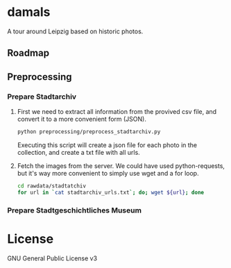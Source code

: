 # damals

A tour around
 Leipzig based on historic photos.

## Roadmap

## Preprocessing

### Prepare Stadtarchiv

1. First we need to extract all information from the provived csv file, 
   and convert it to a more convenient form (JSON).
   
   ```zsh
   python preprocessing/preprocess_stadtarchiv.py 
   ```
   
   Executing this script will create a json file for each photo in the collection,
   and create a txt file with all urls.

2. Fetch the images from the server. We could have used python-requests, 
   but it's way more convenient to simply use wget and a for loop.
   
   ```zsh
   cd rawdata/stadtatchiv
   for url in `cat stadtarchiv_urls.txt`; do; wget ${url}; done 
   ```
 
 ### Prepare Stadtgeschichtliches Museum
 
 
 
 # License
 
 GNU General Public License v3
